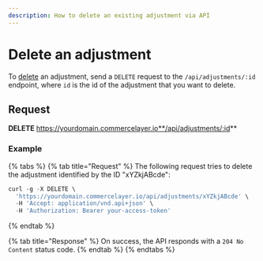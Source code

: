```yaml
---
description: How to delete an existing adjustment via API
---
```


# Delete an adjustment

To [delete](https://docs.commercelayer.io/developers/deleting-resources) an adjustment, send a `DELETE` request to the `/api/adjustments/:id` endpoint, where `id` is the id of the adjustment that you want to delete.

## Request

**DELETE** https://yourdomain.commercelayer.io**/api/adjustments/:id**

### Example

{% tabs %}
{% tab title="Request" %}
The following request tries to delete the adjustment identified by the ID "xYZkjABcde":

```javascript
curl -g -X DELETE \
  'https://yourdomain.commercelayer.io/api/adjustments/xYZkjABcde' \
  -H 'Accept: application/vnd.api+json' \
  -H 'Authorization: Bearer your-access-token'
```
{% endtab %}

{% tab title="Response" %}
On success, the API responds with a `204 No Content` status code.
{% endtab %}
{% endtabs %}

